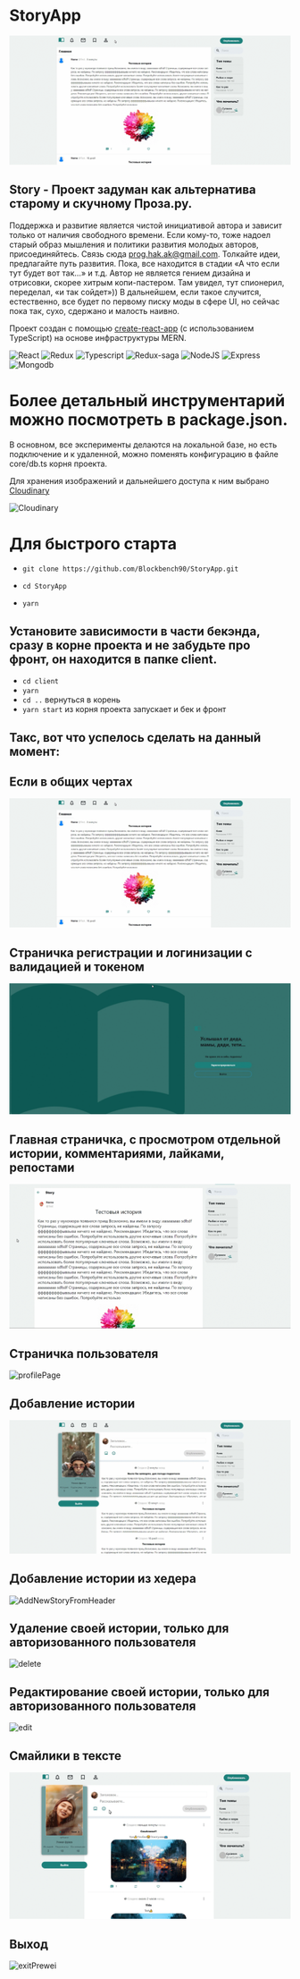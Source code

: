 # StoryApp
![Product Presentation Image](https://github.com/Blockbench90/StoryApp/blob/main/assetsMD/about.gif)

## Story - Проект задуман как альтернатива старому и скучному Проза.ру.
Поддержка и развитие является чистой инициативой автора и зависит
только от наличия свободного времени. Если кому-то, тоже надоел старый
образ мышления и политики развития молодых авторов, присоединяйтесь.
Связь сюда [prog.hak.ak@gmail.com](prog.hak.ak@gmail.com).
Толкайте идеи, предлагайте путь развития. Пока, все находится в стадии
«А что если тут будет вот так…» и т.д. Автор не является гением дизайна
и отрисовки, скорее хитрым копи-пастером. Там увидел, тут спионерил,
переделал, «и так сойдет»))
В дальнейшем, если такое случится, естественно,
все будет по первому писку моды в сфере UI, но сейчас пока так,
   сухо, сдержано и малость наивно.

Проект создан с помощью [create-react-app](https://www.npmjs.com/package/create-react-app)
(с использованием TypeScript) на основе инфраструктуры MERN.

![React](https://img.shields.io/badge/-React-00BFFF?style=for-the-badge&logo=react&logoColor=E0FFFF)
![Redux](https://img.shields.io/badge/-Redux-006400?style=for-the-badge&logo=Redux&logoColor=E0FFFF)
![Typescript](https://img.shields.io/badge/-Typescript-0000CD?style=for-the-badge&logo=typescript&logoColor=E0FFFF)
![Redux-saga](https://img.shields.io/badge/-ReduxSaga-FF4500?style=for-the-badge&logo=react&logoColor=E0FFFF)
![NodeJS](https://img.shields.io/badge/-NodeJS-006400?style=for-the-badge&logo=node.js&logoColor=E0FFFF)
![Express](https://img.shields.io/badge/-Express-006400?style=for-the-badge&logo=express&logoColor=E0FFFF)
![Mongodb](https://img.shields.io/badge/-Mongodb-006400?style=for-the-badge&logo=mongodb&logoColor=E0FFFF)

# Более детальный инструментарий можно посмотреть в package.json.
В основном, все эксперименты делаются на локальной базе, но есть подключение и к удаленной,
можно поменять конфигурацию в файле core/db.ts корня проекта.

Для хранения изображений и дальнейшего доступа к ним
выбрано [Cloudinary](https://cloudinary.com) 

![Cloudinary](https://img.shields.io/badge/-Cloudinary-00BFFF?style=for-the-badge&logo=Cloudinary&logoColor=E0FFFF)

# Для быстрого старта
- `git clone https://github.com/Blockbench90/StoryApp.git`


- `cd StoryApp`
  

- `yarn`
## Установите зависимости в части бекэнда, сразу в корне проекта и не забудьте про фронт, он находится в папке client.

- `cd client`
- `yarn`
- `cd ..` вернуться в корень
- `yarn start` из корня проекта запускает и бек и фронт

## Такс, вот что успелось сделать на данный момент:

## Если в общих чертах
![about](https://github.com/Blockbench90/StoryApp/blob/main/assetsMD/about.gif)

## Страничка регистрации и логинизации с валидацией и токеном
![Login](https://github.com/Blockbench90/StoryApp/blob/main/assetsMD/login.gif)

## Главная страничка, с просмотром отдельной истории, комментариями, лайками, репостами
![homePage](https://github.com/Blockbench90/StoryApp/blob/main/assetsMD/homePage.gif)

## Страничка пользователя
![profilePage](https://github.com/Blockbench90/StoryApp/blob/main/assetsMD/profileAbout.gif)

## Добавление истории
![addNewStory](https://github.com/Blockbench90/StoryApp/blob/main/assetsMD/addNewStory.gif)

## Добавление истории из хедера
![AddNewStoryFromHeader](https://github.com/Blockbench90/StoryApp/blob/main/assetsMD/AddNewStoryFromHeader.gif)

## Удаление своей истории, только для авторизованного пользователя
![delete](https://github.com/Blockbench90/StoryApp/blob/main/assetsMD/delete.gif)

## Редактирование своей истории, только для авторизованного пользователя
![edit](https://github.com/Blockbench90/StoryApp/blob/main/assetsMD/edit.gif)

## Смайлики в тексте
![emoji](https://github.com/Blockbench90/StoryApp/blob/main/assetsMD/emoji.gif)

## Выход
![exitPrewei](https://github.com/Blockbench90/StoryApp/blob/main/assetsMD/exitPrewei.gif)






